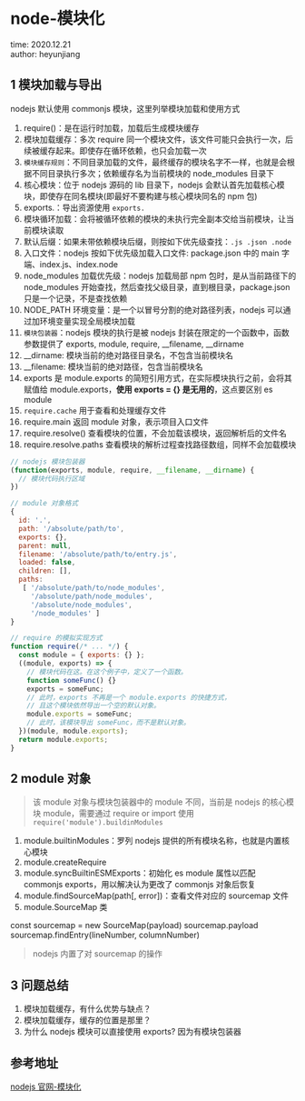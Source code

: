 # node-模块化

time: 2020.12.21  
author: heyunjiang

## 1 模块加载与导出

nodejs 默认使用 commonjs 模块，这里列举模块加载和使用方式  
1. require()：是在运行时加载，加载后生成模块缓存
2. 模块加载缓存：多次 require 同一个模块文件，该文件可能只会执行一次，后续被缓存起来。即使存在循环依赖，也只会加载一次
3. `模块缓存规则`：不同目录加载的文件，最终缓存的模块名字不一样，也就是会根据不同目录执行多次；依赖缓存名为当前模块的 node_modules 目录下
4. 核心模块：位于 nodejs 源码的 lib 目录下，nodejs 会默认首先加载核心模块，即使存在同名模块(即最好不要构建与核心模块同名的 npm 包)
5. exports.：导出资源使用 `exports.`
6. 模块循环加载：会将被循环依赖的模块的未执行完全副本交给当前模块，让当前模块读取
7. 默认后缀：如果未带依赖模块后缀，则按如下优先级查找：`.js .json .node`
8. 入口文件：nodejs 按如下优先级加载入口文件: package.json 中的 main 字端、index.js、index.node
9. node_modules 加载优先级：nodejs 加载局部 npm 包时，是从当前路径下的 node_modules 开始查找，然后查找父级目录，直到根目录，package.json 只是一个记录，不是查找依赖
10. NODE_PATH 环境变量：是一个以冒号分割的绝对路径列表，nodejs 可以通过加环境变量实现全局模块加载
11. `模块包装器`：nodejs 模块的执行是被 nodejs 封装在限定的一个函数中，函数参数提供了 exports, module, require, __filename, __dirname
12. __dirname: 模块当前的绝对路径目录名，不包含当前模块名
13. __filename: 模块当前的绝对路径，包含当前模块名
14. exports 是 module.exports 的简短引用方式，在实际模块执行之前，会将其赋值给 module.exports，**使用 exports = {} 是无用的**，这点要区别 es module
15. `require.cache` 用于查看和处理缓存文件
16. require.main 返回 module 对象，表示项目入口文件
17. require.resolve() 查看模块的位置，不会加载该模块，返回解析后的文件名
18. require.resolve.paths 查看模块的解析过程查找路径数组，同样不会加载模块

```javascript
// nodejs 模块包装器
(function(exports, module, require, __filename, __dirname) {
  // 模块代码执行区域
})
```

```javascript
// module 对象格式
{
  id: '.',
  path: '/absolute/path/to',
  exports: {},
  parent: null,
  filename: '/absolute/path/to/entry.js',
  loaded: false,
  children: [],
  paths:
   [ '/absolute/path/to/node_modules',
     '/absolute/path/node_modules',
     '/absolute/node_modules',
     '/node_modules' ]
}
```

```javascript
// require 的模拟实现方式
function require(/* ... */) {
  const module = { exports: {} };
  ((module, exports) => {
    // 模块代码在这。在这个例子中，定义了一个函数。
    function someFunc() {}
    exports = someFunc;
    // 此时，exports 不再是一个 module.exports 的快捷方式，
    // 且这个模块依然导出一个空的默认对象。
    module.exports = someFunc;
    // 此时，该模块导出 someFunc，而不是默认对象。
  })(module, module.exports);
  return module.exports;
}
```

## 2 module 对象

> 该 module 对象与模块包装器中的 module 不同，当前是 nodejs 的核心模块 module，需要通过 require or import 使用 `require('module').buildinModules`

1. module.builtinModules：罗列 nodejs 提供的所有模块名称，也就是内置核心模块
2. module.createRequire
3. module.syncBuiltinESMExports：初始化 es module 属性以匹配 commonjs exports，用以解决认为更改了 commonjs 对象后恢复
4. module.findSourceMap(path[, error])：查看文件对应的 sourcemap 文件
5. module.SourceMap 类

const sourcemap = new SourceMap(payload)
sourcemap.payload
sourcemap.findEntry(lineNumber, columnNumber)

> nodejs 内置了对 sourcemap 的操作

## 3 问题总结

1. 模块加载缓存，有什么优势与缺点？
2. 模块加载缓存，缓存的位置是那里？
3. 为什么 nodejs 模块可以直接使用 exports? 因为有模块包装器

## 参考地址

[nodejs 官网-模块化](http://nodejs.cn/api/modules.html)
